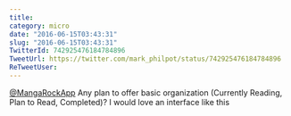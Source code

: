 ```yaml
---
title: 
category: micro
date: "2016-06-15T03:43:31"
slug: "2016-06-15T03:43:31"
TwitterId: 742925476184784896
TweetUrl: https://twitter.com/mark_philpot/status/742925476184784896
ReTweetUser: 
---
```


[@MangaRockApp](https://twitter.com/MangaRockApp) Any plan to offer basic organization (Currently Reading, Plan to Read, Completed)? I would love an interface like this